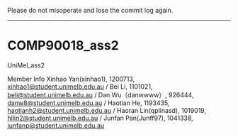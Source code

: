 Please do not misoperate and lose the commit log again.
______________________________________________________
# COMP90018_ass2
UniMel_ass2

Member Info
Xinhao Yan(xinhao1), 1200713, xinhao1@student.unimelb.edu.au / 
Bei Li, 1101021, beli@student.unimelb.edu.au / 
Dan Wu（danwwww）, 926444, danw8@student.unimelb.edu.au / 
Haotian He, 1193435, haotianh2@student.unimelb.edu.au / 
Haoran Lin(qplinasd), 1019019, hllin2@student.unimelb.edu.au / 
Junfan Pan(Junff97), 1041338, junfanp@student.unimelb.edu.au
